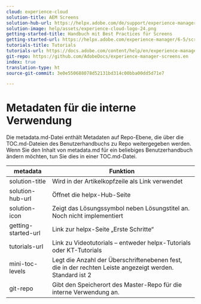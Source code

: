 ```yaml
---
cloud: experience-cloud
solution-title: AEM Screens
solution-hub-url: https://helpx.adobe.com/de/support/experience-manager/6-5.html
solution-image: help/assets/experience-cloud-logo-24.png
getting-started-title: Handbuch mit Best Practices für Screens
getting-started-url: https://helpx.adobe.com/experience-manager/6-5/screens/user-guide.html
tutorials-title: Tutorials
tutorials-url: https://docs.adobe.com/content/help/en/experience-manager-screens/using/about-guide.html
git-repo: https://github.com/AdobeDocs/experience-manager-screens.en
index: true
translation-type: ht
source-git-commit: 3e0e550688078d52131bd314c00bba00dd5d71e7

---
```



# Metadaten für die interne Verwendung

Die metadata.md-Datei enthält Metadaten auf Repo-Ebene, die über die TOC.md-Dateien des Benutzerhandbuchs zu Repo weitergegeben werden. Wenn Sie den Inhalt von metadata.md für ein beliebiges Benutzerhandbuch ändern möchten, tun Sie dies in einer TOC.md-Datei.

| metadata | Funktion |
|--- |--- |
| solution-title | Wird in der Artikelkopfzeile als Link verwendet |
| solution-hub-url | Öffnet die helpx-Hub-Seite |
| solution-icon | Zeigt das Lösungssymbol neben Lösungstitel an. Noch nicht implementiert |
| getting-started-url | Link zur helpx-Seite „Erste Schritte“ |
| tutorials-url | Link zu Videotutorials – entweder helpx-Tutorials oder KT-Tutorials |
| mini-toc-levels | Legt die Anzahl der Überschriftenebenen fest, die in der rechten Leiste angezeigt werden. Standard ist 2 |
| git-repo | Gibt den Speicherort des Master-Repo für die interne Verwendung an. |
